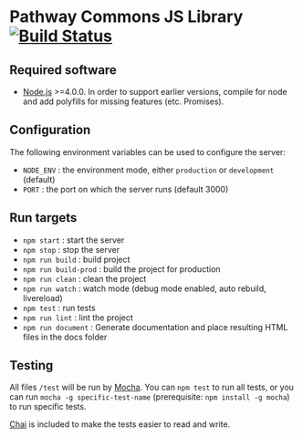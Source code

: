 Pathway Commons JS Library [![Build Status](https://travis-ci.org/mj3cheun/pathway-commons.svg?branch=master)](https://travis-ci.org/mj3cheun/pathway-commons)
================



## Required software

- [Node.js](https://nodejs.org/en/) >=4.0.0. In order to support earlier versions, compile for node and add polyfills for missing features (etc. Promises).



## Configuration

The following environment variables can be used to configure the server:

- `NODE_ENV` : the environment mode, either `production` or `development` (default)
- `PORT` : the port on which the server runs (default 3000)



## Run targets

- `npm start` : start the server
- `npm stop` : stop the server
- `npm run build` : build project
- `npm run build-prod` : build the project for production
- `npm run clean` : clean the project
- `npm run watch` : watch mode (debug mode enabled, auto rebuild, livereload)
- `npm test` : run tests
- `npm run lint` : lint the project
- `npm run document` : Generate documentation and place resulting HTML files in the docs folder



## Testing

All files `/test` will be run by [Mocha](https://mochajs.org/).  You can `npm test` to run all tests, or you can run `mocha -g specific-test-name` (prerequisite: `npm install -g mocha`) to run specific tests.

[Chai](http://chaijs.com/) is included to make the tests easier to read and write.
